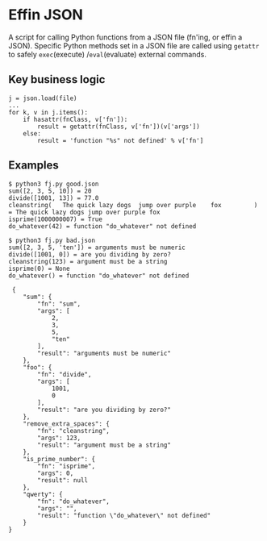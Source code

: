 # Effin JSON
A script for calling Python functions from a JSON file (fn'ing, or effin a JSON).  Specific Python methods set in a JSON file are called using `getattr` to safely `exec`(execute) /`eval`(evaluate) external commands.

## Key business logic
```
j = json.load(file)
...
for k, v in j.items():
    if hasattr(fnClass, v['fn']):
        result = getattr(fnClass, v['fn'])(v['args'])
    else:
        result = 'function "%s" not defined' % v['fn']
```
## Examples
```
$ python3 fj.py good.json
sum([2, 3, 5, 10]) = 20
divide([1001, 13]) = 77.0
cleanstring(   The quick lazy dogs 	jump over purple    fox     	) = The quick lazy dogs jump over purple fox
isprime(1000000007) = True
do_whatever(42) = function "do_whatever" not defined

$ python3 fj.py bad.json
sum([2, 3, 5, 'ten']) = arguments must be numeric
divide([1001, 0]) = are you dividing by zero?
cleanstring(123) = argument must be a string
isprime(0) = None
do_whatever() = function "do_whatever" not defined

 {
    "sum": {
        "fn": "sum",
        "args": [
            2,
            3,
            5,
            "ten"
        ],
        "result": "arguments must be numeric"
    },
    "foo": {
        "fn": "divide",
        "args": [
            1001,
            0
        ],
        "result": "are you dividing by zero?"
    },
    "remove_extra_spaces": {
        "fn": "cleanstring",
        "args": 123,
        "result": "argument must be a string"
    },
    "is_prime_number": {
        "fn": "isprime",
        "args": 0,
        "result": null
    },
    "qwerty": {
        "fn": "do_whatever",
        "args": "",
        "result": "function \"do_whatever\" not defined"
    }
}

```
